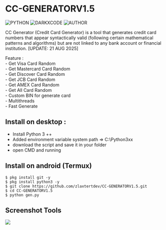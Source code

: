 # CC-GENERATORV1.5

![PYTHON](https://img.shields.io/badge/language-Python-blue.svg)
![DARKXCODE](https://img.shields.io/badge/Team-DARKXCODE-black)
![AUTHOR](https://img.shields.io/badge/Author-Zlaxtert-orange)

CC Generator (Credit Card Generator) is a tool that generates credit card numbers that appear syntactically valid (following certain mathematical patterns and algorithms) but are not linked to any bank account or financial institution. [UPDATE: 21 AUG 2025]

<p>
Feature :<br />
- Get Visa Card Random<br />
- Get Mastercard Card Random<br />
- Get Discover Card Random<br />
- Get JCB Card Random<br />
- Get AMEX Card Random<br />
- Get All Card Random <br />
- Custom BIN for generate card<br />
- Multithreads<br />
- Fast Generate<br />
  
## Install on desktop : 
- Install Python 3 ++
- Added environment variable system path => C:\Python3xx
- download the script and save it in your folder
- open CMD and running

## Install on android (Termux)
    $ pkg install git -y
    $ pkg install python3 -y
    $ git clone https://github.com/zlaxtertdev/CC-GENERATORV1.5.git
    $ cd CC-GENERATORV1.5
    $ python gen.py

## Screenshot Tools
<img src="https://github.com/zlaxtertdev/CC-GENERATORV1.5/img/blob/main/ress.png">



